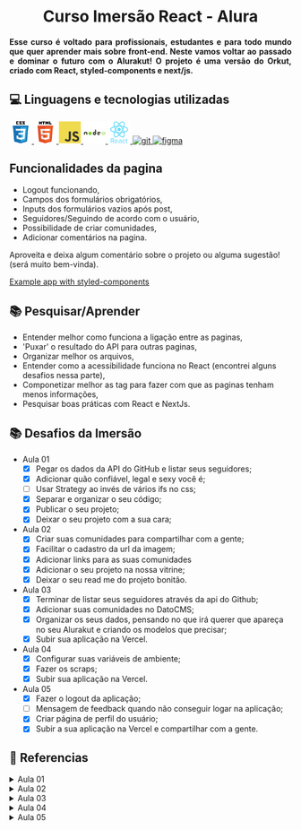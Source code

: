 <h1 align="center">Curso Imersão React - Alura</h1>
<h4 align="justify">Esse curso é voltado para profissionais, estudantes e para todo mundo que quer aprender mais sobre front-end. Neste vamos voltar ao passado e dominar o futuro com o Alurakut! O projeto é uma versão do Orkut, criado com React, styled-components e next/js. </h4>

## 💻 Linguagens e tecnologias utilizadas
<p align="left"> <a href="https://www.w3schools.com/css/" target="_blank"> <img src="https://raw.githubusercontent.com/devicons/devicon/master/icons/css3/css3-original-wordmark.svg" alt="css3" width="40" height="40"/> </a> <a href="https://www.w3.org/html/" target="_blank"> <img src="https://raw.githubusercontent.com/devicons/devicon/master/icons/html5/html5-original-wordmark.svg" alt="html5" width="40" height="40"/> </a> <a href="https://developer.mozilla.org/en-US/docs/Web/JavaScript" target="_blank"> <img src="https://raw.githubusercontent.com/devicons/devicon/master/icons/javascript/javascript-original.svg" alt="javascript" width="40" height="40"/> </a> <a href="https://nodejs.org" target="_blank"> <img src="https://raw.githubusercontent.com/devicons/devicon/master/icons/nodejs/nodejs-original-wordmark.svg" alt="nodejs" width="40" height="40"/> </a> <a href="https://reactjs.org/" target="_blank"> <img src="https://raw.githubusercontent.com/devicons/devicon/master/icons/react/react-original-wordmark.svg" alt="react" width="40" height="40"/> </a> <a href="https://git-scm.com/" target="_blank"> <img src="https://www.vectorlogo.zone/logos/git-scm/git-scm-icon.svg" alt="git" width="40" height="40"/> </a> <a href="https://www.figma.com/" target="_blank"> <img src="https://www.vectorlogo.zone/logos/figma/figma-icon.svg" alt="figma" width="40" height="40"/> </a> </p>

## Funcionalidades da pagina
  - Logout funcionando, 
  - Campos dos formulários obrigatórios, 
  - Inputs dos formulários vazios após post,
  - Seguidores/Seguindo de acordo com o usuário,
  - Possibilidade de criar comunidades,
  - Adicionar comentários na pagina.   

Aproveita e deixa algum comentário sobre o projeto ou alguma sugestão!(será muito bem-vinda).

<a href="styled-components.md">Example app with styled-components</a>

## 📚 Pesquisar/Aprender

  - Entender melhor como funciona a ligação entre as paginas,
  - 'Puxar' o resultado do API para outras paginas,
  - Organizar melhor os arquivos,
  - Entender como a acessibilidade funciona no React (encontrei alguns desafios nessa parte),
  - Componetizar melhor as tag para fazer com que as paginas tenham menos informações,
  - Pesquisar boas práticas com React e NextJs.
  
## 📚 Desafios da Imersão
  - Aula 01
    - [x] Pegar os dados da API do GitHub e listar seus seguidores;
    - [x] Adicionar quão confiável, legal e sexy você é;
    - [ ] Usar Strategy ao invés de vários ifs no css;
    - [x] Separar e organizar o seu código;
    - [x] Publicar o seu projeto;
    - [x] Deixar o seu projeto com a sua cara;
  - Aula 02
    - [x] Criar suas comunidades para compartilhar com a gente;
    - [x] Facilitar o cadastro da url da imagem;
    - [x] Adicionar links para as suas comunidades
    - [x] Adicionar o seu projeto na nossa vitrine;
    - [x] Deixar o seu read me do projeto bonitão.
  - Aula 03
    - [x] Terminar de listar seus seguidores através da api do Github;
    - [x] Adicionar suas comunidades no DatoCMS;
    - [x] Organizar os seus dados, pensando no que irá querer que apareça no seu Alurakut e criando os modelos que precisar;
    - [x] Subir sua aplicação na Vercel.
  - Aula 04
    - [x] Configurar suas variáveis de ambiente;
    - [x] Fazer os scraps;
    - [x] Subir sua aplicação na Vercel.
  - Aula 05
    - [x] Fazer o logout da aplicação;
    - [ ] Mensagem de feedback quando não conseguir logar na aplicação;
    - [x] Criar página de perfil do usuário;
    - [x] Subir a sua aplicação na Vercel e compartilhar com a gente.

## 📂 Referencias
  <details>
    <summary>Aula 01</summary>
      - <a href="https://pt-br.reactjs.org/docs/create-a-new-react-app.html#recommended-toolchains">React</a> <br>
      - <a href="https://www.youtube.com/watch?v=S-jqd6WZ7M0">Mario Souto - Strategy Pattern</a> <br>
      - <a href="https://www.youtube.com/watch?v=85vJXFpXLQw">Mario Souto - Pegando dados de uma API com React</a> <br>
      - <a href="https://www.youtube.com/watch?v=-kVnp3fg-v4">Mario Souto - O sistema de rotas do NextJS, principais dúvidas</a> <br>
      - <a href="https://www.youtube.com/watch?v=yMRSDdifGW8">Mario Souto - Linter</a> <br>
      - <a href="https://www.youtube.com/watch?v=Cu-HP-gvggg">Mario Souto - Centralizar conteúdo na tela</a> <br>
      - <a href="https://cssgridgarden.com/">CSS Grid Garden</a> <br>
      - <a href="https://www.youtube.com/watch?v=UBAX-13g8OM">Rafaella Ballerini - Como usar git e github na prática</a> <br>
  </details>
  <details>
    <summary>Aula 02</summary>
      - <a href="https://www.youtube.com/watch?v=yMRSDdifGW8&t=2s">Mario Souto - Github Pro + Eslint</a> <br>
      - <a href="https://www.youtube.com/watch?v=jOAU81jdi-c&list=PLTcmLKdIkOWmeNferJ292VYKBXydGeDej">Criando Flappy Bird com JavaScript - Mario Souto</a> <br>
      - <a href="https://www.youtube.com/watch?v=JbzcLKiTThk">Aprender forEach e map - Mario Souto</a> <br>
  </details>
  <details>
    <summary>Aula 03</summary>
      - <a href="https://www.youtube.com/watch?v=aiZSAn_2SJc">O que é Wordpress</a> <br>
      - <a href="https://www.youtube.com/watch?v=IZi6nogysRM">Mario Souto - O que é um CMS</a> <br>
  </details>
  <details>
    <summary>Aula 04</summary>
      - <a href="https://www.youtube.com/watch?v=RLP9MixVZvw&t">Ju Negreiros - Hello World com GraphQL</a> <br>
      - <a href="https://medium.com/@omariosouto/entendendo-como-fazer-ajax-com-a-fetchapi-977ff20da3c6">Como fazer ajax</a> <br>
      - <a href="https://www.youtube.com/watch?v=IZi6nogysRM&t">Mario Souto - O que é um CMS?</a> <br>
      - <a href="https://www.youtube.com/watch?v=BP2KQtCyzo8">Mario Souto - Variáveis de ambiente e segurança</a> <br>
  </details>
  <details>
    <summary>Aula 05</summary>
      - <a href="https://www.youtube.com/watch?v=x5Hs8kXlktM&t">Mario Souto - Rotas Next</a> <br>
      - <a href="https://www.youtube.com/watch?v=zSl_n-9yGRs">Mario Souto - Cookies e LocalStorage</a> <br>
      - <a href="https://www.youtube.com/watch?v=76eEzmx3irs">Mario Souto - SEO, Performance e Segurança no Front End</a> <br>
      - <a href="https://www.alura.com.br/artigos/como-funciona-o-import-e-export-do-javascript">Post - Como funciona import e export do Javascript</a> <br>
      - <a href="https://reactrouter.com/web/guides/quick-start">React Router DOM</a> <br>
      - <a href="https://www.postman.com/">Postman</a> <br>
      - <a href="https://www.youtube.com/watch?v=f8a-qwKC5yk">Ju Negreiros - Destructuring</a> <br>
  </details>
